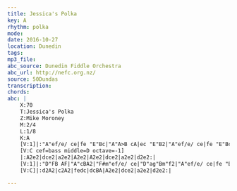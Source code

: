 ```yaml
---
title: Jessica's Polka
key: A
rhythm: polka 
mode:
date: 2016-10-27
location: Dunedin
tags:
mp3_file:
abc_source: Dunedin Fiddle Orchestra
abc_url: http://nefc.org.nz/
source: 50Dundas
transcription:
chords: 
abc: |
    X:70
    T:Jessica's Polka
    Z:Mike Moroney
    M:2/4
    L:1/8
    K:A
    [V:1]|:"A"ef/e/ ce|fe "E"Bc|"A"A>B cA|ec "E"B2|"A"ef/e/ ce|fe "E"Bc|"A"A>B cA|"D"FA "E"E2:|
    [V:C cef=bass middle=D octave=-1]
    |:A2e2|dce2|a2e2|A2e2|A2e2|dce2|a2e2|d2e2:|
    [V:1]|:"D"FB AF|"A"cBA2|"F#m"ef/e/ ce|"D"ag"Bm"f2|"A"ef/e/ ce|fe "E"Bc|A>B cA|"D"FA"E"E2:|
    [V:C]|:d2A2|c2A2|fedc|dcBA|A2e2|dce2|a2e2|d2e2:|

---
```



